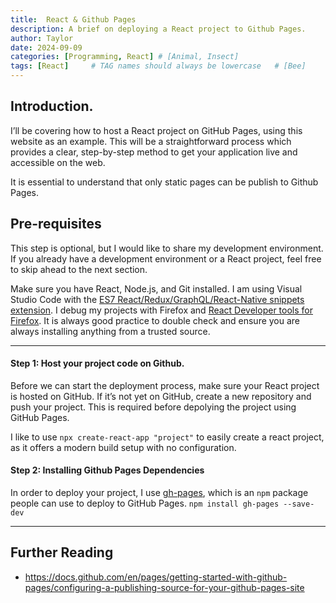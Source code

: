 ```yaml
---
title:  React & Github Pages
description: A brief on deploying a React project to Github Pages.
author: Taylor
date: 2024-09-09
categories: [Programming, React] # [Animal, Insect]
tags: [React]     # TAG names should always be lowercase   # [Bee]
---
```


## Introduction.

I’ll be covering how to host a React project on GitHub Pages, using this website as an example. 
This will be a straightforward process which provides a clear, step-by-step method to get your application live and accessible on the web.

It is essential to understand that only static pages can be publish to Github Pages.

## Pre-requisites
This step is optional, but I would like to share my development environment.
If you already have a development environment or a React project, feel free to skip ahead to the next section.

Make sure you have React, Node.js, and Git installed.
I am using Visual Studio Code with the [ES7 React/Redux/GraphQL/React-Native snippets extension](https://marketplace.visualstudio.com/items?itemName=dsznajder.es7-react-js-snippets). 
I debug my projects with Firefox and [React Developer tools for Firefox](https://react.dev/learn/react-developer-tools).
It is always good practice to double check and ensure you are always installing anything from a trusted source. 

***
#### Step 1: Host your project code on Github.
Before we can start the deployment process, make sure your React project is hosted on GitHub. 
If it’s not yet on GitHub, create a new repository and push your project. 
This is required before depolying the project using GitHub Pages.

I like to use `npx create-react-app "project"` to easily create a react project, as it offers a modern build setup with no configuration.

#### Step 2: Installing Github Pages Dependencies
In order to deploy your project, I use [gh-pages](https://www.npmjs.com/package/gh-pages), which is an `npm` package people can use to deploy to GitHub Pages.
`npm install gh-pages --save-dev`

***
## Further Reading
- https://docs.github.com/en/pages/getting-started-with-github-pages/configuring-a-publishing-source-for-your-github-pages-site
